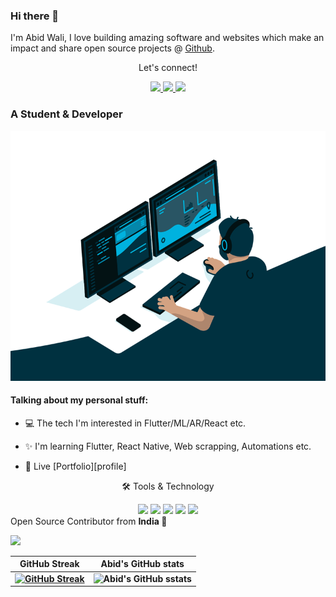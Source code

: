 
<link rel="stylesheet" href="../css/social-circles.min.css">

### Hi there 👋

<p>I'm Abid Wali, I love building amazing software and websites which make an impact and share open source projects @ <a href="https://github.com/abidwali">Github</a>.</p>

<!--<p><a href="http://abidwali.github.io/">Portfolio Website</a></p>-->
<p align="center">Let's connect!</p>
<p align="center">
<a href="https://www.facebook.com/abidwali.se/">
    <img src="https://img.shields.io/badge/Facebook-1877F2?style=for-the-badge&logo=facebook&logoColor=white" />
</a>
<a href="https://www.instagram.com/abidwali.se/">
    <img src="https://img.shields.io/badge/Instagram-E1306C?style=for-the-badge&logo=instagram&logoColor=white" />
</a>
</a>
<a href="https://www.snapchat.com/abidwali.se/">
    <img src="https://img.shields.io/badge/Snapchat-FFD700?style=for-the-badge&logo=snapchat&logoColor=white" />
</a>
<!--<a href="https://www.twitter.com/abidwali/">
    <img src="https://img.shields.io/badge/Twitter-1DA1F2?style=for-the-badge&logo=twitter&logoColor=white" />
</a>
<a href="https://abidwali.github.io/">
    <img src="https://img.shields.io/badge/Portfolio-12100E?style=for-the-badge&logo=medium&logoColor=white" />
</a>
<a href="https://stackoverflow.com/users/12297382/abidwali">
    <img src="https://img.shields.io/badge/Stack_Overflow-FE7A16?style=for-the-badge&logo=stack-overflow&logoColor=white" />
</a>-->
 </p>

### A Student & Developer

<img alt="GIF" src="coding.gif" width="100%" height="400" />

#### Talking about my personal stuff:
- 💻 The tech I'm interested in Flutter/ML/AR/React etc.
- ✨ I'm learning Flutter, React Native, Web scrapping, Automations etc.

- 📄 Live [Portfolio][profile]

<div align="center">
<p align="center">🛠 Tools & Technology</p>

<img src="https://img.shields.io/badge/Flutter-02569B?style=for-the-badge&logo=flutter&logoColor=white" />
<img src="https://img.shields.io/badge/Dart-0175C2?style=for-the-badge&logo=dart&logoColor=white" />
<img src="https://img.shields.io/badge/firebase-ffca28?style=for-the-badge&logo=firebase&logoColor=black" />
<!--<img src="https://img.shields.io/badge/Python-FFD43B?style=for-the-badge&logo=python&logoColor=darkgreen" />-->
<img src="https://img.shields.io/badge/Git-F05032?style=for-the-badge&logo=git&logoColor=white" />
<img src="https://img.shields.io/badge/Adobe%20XD-FF61F6?style=for-the-badge&logo=Adobe%20XD&logoColor=white" />
<!-- <img src="https://img.shields.io/badge/-c++-black?style=for-the-badge&logo=c%2B%2B&logoColor=white" />-->
<!-- <img src="https://img.shields.io/badge/Java-white?style=for-the-badge&
logo=Java&logoColor=black" /> -->
<!--<img src="https://img.shields.io/badge/-ReactJs-61DAFB?style=for-the-badge&logo=react&logoColor=white" />-->
<!--<img src="https://img.shields.io/badge/-ReactNative-black?style=for-the-badge&logo=react&logoColor=white" />-->
</div>
Open Source Contributor from <b>India<b> 💚 

![](https://visitor-badge.glitch.me/badge?page_id=abidwali)
   

GitHub Streak             |  Abid's GitHub stats
:-------------------------:|:-------------------------:
 [![GitHub Streak](https://github-readme-streak-stats.herokuapp.com?user=abidwali&theme=dracula&hide_border=true)](https://git.io/streak-stats) | ![Abid's GitHub sstats](https://github-readme-stats.vercel.app/api?username=abidwali&count_private=true&theme=radical)
